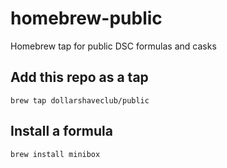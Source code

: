 # homebrew-public

Homebrew tap for public DSC formulas and casks

## Add this repo as a tap

`brew tap dollarshaveclub/public`

## Install a formula

`brew install minibox` 
